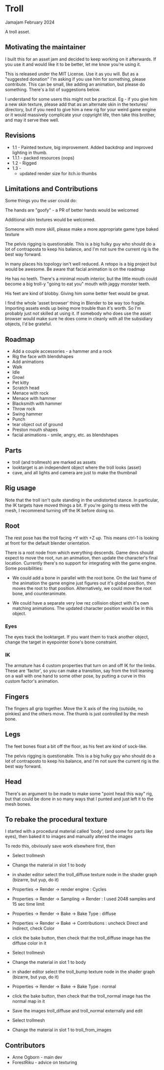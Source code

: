 # Troll

Jamajam February 2024

A troll asset. 

## Motivating the maintainer

I built this for an asset jam and decided to keep working on it afterwards. If you use it and would like it
to be better, let me know you're using it.

This is released under the MIT License. Use it as you will. But as a "suggested donation" I'm asking if you use
him for something, please contribute. This can be small, like adding an animation, but please do something.
There's a list of suggestions below.

I understand for some users this might not be practical. Eg - if you give him a new skin texture, please
add that as an alternate skin in the textures/  directory, but if you need to give him a new rig for your
weird game engine or it would massively complicate your copyright life, then take this brother, and may
it serve thee well. 

## Revisions

 * 1.1  - Painted texture, big improvement. Added backdrop and improved lighting in thumb. 
 * 1.1.1 - packed resources (oops)
 * 1.2  - Rigged
 * 1.3  -
   - updated render size for itch.io thumbs
 
## Limitations and Contributions

Some things you the user could do:

The hands are "goofy" - a PR of better hands would be welcomed

Additional skin textures would be welcomed.

Someone with more skill, please make a more appropriate game type baked texture

The pelvis rigging is questionable. This is a big hulky guy who should do a lot of contraposta to
keep his balance, and I'm not sure the current rig is the best way forward.

In many places his topology isn't well reduced. A retopo is a big project but would be awesome. Be aware that
facial animation is on the roadmap

He has no teeth. There's a minimal mouth interior, but the little mouth could become a big troll-y "going to eat you" mouth
with jaggy monster teeth.

His feet are kind of blobby. Giving him some better feet would be great.

I find the whole 'asset browser' thing in Blender to be way too fragile. Importing assets ends up being more trouble than
it's worth. So I'm probably just not skilled at using it. If somebody who does use the asset browser would make sure he does
come in cleanly with all the subsidiary objects, I'd be grateful.

## Roadmap

 - Add a couple accessories - a hammer and a rock
 - Rig the face with blendshapes
 - Add animations
  - Walk
  - Idle
  - Growl
  - Pet kitty
  - Scratch head
  - Menace with rock
  - Menace with hammer
  - Blacksmith with hammer
  - Throw rock
  - Swing hammer
  - Punch
  - tear object out of ground
  - Preston mouth shapes
  - facial animations - smile, angry, etc. as blendshapes
 
## Parts
 
 * troll (and trollmesh) are marked as assets
 * looktarget is an independent object where the troll looks (asset)
 * cave, and all lights and camera are just to make the thumbnail

## Rig usage

Note that the troll isn't quite standing in the undistorted stance. In particular, the IK targets have moved things a bit.
If you're going to mess with the mesh, I recommend turning off the IK before doing so.

## Root

The rest pose has the troll facing +Y with +Z up. This means ctrl-1 is looking at front for the default blender orientation.

There is a root node from which everything descends. Game devs should expect to move the root, run an animation, then
update the character's final location. Currently there's no support for integrating with the game engine. Some possibilities:

 * We could add a bone in parallel with the root bone. On the last frame of the animation the game engine just figures out it's global position, then moves the root to that position. Alternatively, we could move the root bone, and counteranimate.
 
 * We could have a separate very low rez collision object with it's own matching animations. The updated character position would be in this
 object.

### Eyes
The eyes track the looktarget. If you want them to track another object, change the target in eyepointer bone's bone constraint.

### IK

The armature has 4 custom properties that turn on and off IK for the limbs. 
These are 'factor', so you can make a transition,
say from the troll leaning on a wall with one hand to some other pose, by putting a curve in this custom factor's animation.

## Fingers

The fingers all grip together. Move the X axis of the ring (outside, no pinkies) and the others move.
The thumb is just controlled by the mesh bone.

## Legs

The feet bones float a bit off the floor, as his feet are kind of sock-like.

The pelvis rigging is questionable. This is a big hulky guy who should do a lot of contraposto to
keep his balance, and I'm not sure the current rig is the best way forward.

## Head

There's an argument to be made to make some "point head this way" rig, but that could be done in so many ways
that I punted and just left it to the mesh bones.

## To rebake the procedural texture

I started with a procedural material called 'body', (and some for parts like eyes),
then baked it to images and manually altered the images

To redo this, obviously save work elsewhere first, then 

* Select trollmesh
* Change the material in slot 1 to body
* in shader editor select the troll_diffuse texture node in the shader graph (bizarre, but yup, do it)

* Properties -> Render -> render engine : Cycles
* Properties -> Render -> Sampling -> Render : I used 2048 samples and 15 sec time limit
* Properties -> Render -> Bake -> Bake Type : diffuse
* Properties -> Render -> Bake -> Contributions : uncheck Direct and Indirect, check Color
* click the bake button, then check that the troll_diffuse image has the diffuse color in it

* Select trollmesh
* Change the material in slot 1 to body
* in shader editor select the troll_bump texture node in the shader graph (bizarre, but yup, do it)
* Properties -> Render -> Bake -> Bake Type : normal
* click the bake button, then check that the troll_normal image has the normal map in it

* Save the images troll_diffuse and troll_normal externally and edit
* Select trollmesh
* Change the material in slot 1 to troll_from_images

## Contributors

 * Anne Ogborn - main dev
 * ForestRiku - advice on texturing


